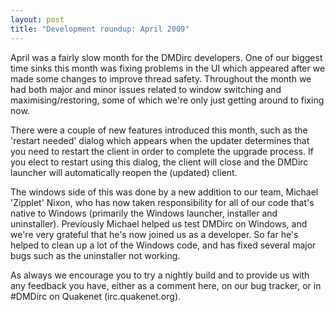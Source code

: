 ```yaml
---
layout: post
title: "Development roundup: April 2009"
---
```

April was a fairly slow month for the DMDirc developers. One of our biggest time sinks this month was fixing problems in the UI which appeared after we made some changes to improve thread safety. Throughout the month we had both major and minor issues related to window switching and maximising/restoring, some of which we're only just getting around to fixing now.

There were a couple of new features introduced this month, such as the 'restart needed' dialog which appears when the updater determines that you need to restart the client in order to complete the upgrade process. If you elect to restart using this dialog, the client will close and the DMDirc launcher will automatically reopen the (updated) client.

The windows side of this was done by a new addition to our team, Michael 'Zipplet' Nixon, who has now taken responsibility for all of our code that's native to Windows (primarily the Windows launcher, installer and uninstaller). Previously Michael helped us test DMDirc on Windows, and we're very grateful that he's now joined us as a developer. So far he's helped to clean up a lot of the Windows code, and has fixed several major bugs such as the uninstaller not working.

As always we encourage you to try a nightly build and to provide us with any feedback you have, either as a comment here, on our bug tracker, or in #DMDirc on Quakenet (irc.quakenet.org).